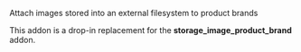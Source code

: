 Attach images stored into an external filesystem to product brands

This addon is a drop-in replacement for the
**storage_image_product_brand** addon.
